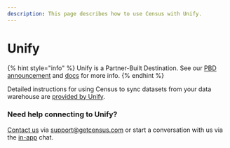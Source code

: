 ```yaml
---
description: This page describes how to use Census with Unify.
---
```


# Unify

{% hint style="info" %}
Unify is a Partner-Built Destination. See our [PBD announcement](https://www.getcensus.com/blog/announcing-partner-built-destinations) and [docs](https://developers.getcensus.com/custom-destinations/partner-destinations) for more info.
{% endhint %}

Detailed instructions for using Census to sync datasets from your data warehouse are [provided by Unify](https://docs.unifygtm.com/developers/guides/import-data/overview).

### Need help connecting to Unify?

[Contact us](mailto:support@getcensus.com) via support@getcensus.com or start a conversation with us via the [in-app](https://app.getcensus.com) chat.
